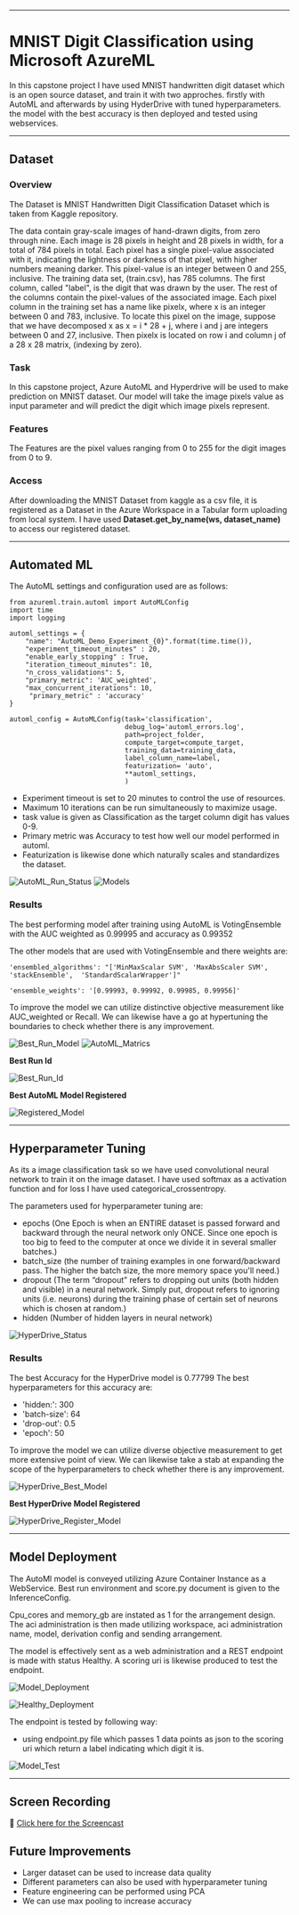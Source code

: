 ***
# MNIST Digit Classification using Microsoft AzureML

In this capstone project I have used MNIST handwritten digit dataset which is an open source dataset, and train it with two approches. firstly with AutoML and afterwards by using HyderDrive with tuned hyperparameters. the model with the best accuracy is then deployed and tested using webservices.

***
## Dataset

### Overview
The Dataset is MNIST Handwritten Digit Classification Dataset which is taken from Kaggle repository.

The data contain gray-scale images of hand-drawn digits, from zero through nine.
Each image is 28 pixels in height and 28 pixels in width, for a total of 784 pixels in total. Each pixel has a single pixel-value associated with it, indicating the lightness or darkness of that pixel, with higher numbers meaning darker. This pixel-value is an integer between 0 and 255, inclusive.
The training data set, (train.csv), has 785 columns. The first column, called "label", is the digit that was drawn by the user. The rest of the columns contain the pixel-values of the associated image.
Each pixel column in the training set has a name like pixelx, where x is an integer between 0 and 783, inclusive. To locate this pixel on the image, suppose that we have decomposed x as x = i * 28 + j, where i and j are integers between 0 and 27, inclusive. Then pixelx is located on row i and column j of a 28 x 28 matrix, (indexing by zero).

### Task
In this capstone project, Azure AutoML and Hyperdrive will be used to make prediction on MNIST dataset. 
Our model will take the image pixels value as input parameter and will predict the digit which image pixels represent.

### Features
The Features are the pixel values ranging from 0 to 255 for the digit images from 0 to 9.

### Access
After downloading the MNIST Dataset from kaggle as a csv file, it is registered as a Dataset in the Azure Workspace in a Tabular form uploading from local system. 
I have used **Dataset.get_by_name(ws, dataset_name)** to access our registered dataset.

***

## Automated ML
The AutoML settings and configuration used are as follows:
```
from azureml.train.automl import AutoMLConfig
import time
import logging

automl_settings = {
    "name": "AutoML_Demo_Experiment_{0}".format(time.time()),
    "experiment_timeout_minutes" : 20,
    "enable_early_stopping" : True,
    "iteration_timeout_minutes": 10,
    "n_cross_validations": 5,
    "primary_metric": 'AUC_weighted',
    "max_concurrent_iterations": 10,
     "primary_metric" : 'accuracy'
}

automl_config = AutoMLConfig(task='classification',
                             debug_log='automl_errors.log',
                             path=project_folder,
                             compute_target=compute_target,
                             training_data=training_data,
                             label_column_name=label,
                             featurization= 'auto',
                             **automl_settings,
                             )
```

- Experiment timeout is set to 20 minutes to control the use of resources.
- Maximum 10 iterations can be run simultaneously to maximize usage.
- task value is given as Classification as the target column digit has values 0-9.
- Primary metric was Accuracy to test how well our model performed in automl.
- Featurization is likewise done which naturally scales and standardizes the dataset.

![AutoML_Run_Status](Images/automl_run_status.PNG)
![Models](Images/Best_run_models.PNG)

### Results
The best performing model after training using AutoML is VotingEnsemble with the AUC weighted as 0.99995 and accuracy as 0.99352

The other models that are used with VotingEnsemble and there weights are:
```
'ensembled_algorithms': "['MinMaxScalar SVM', 'MaxAbsScaler SVM', 'stackEnsemble',  'StandardScalarWrapper']"

'ensemble_weights': '[0.99993, 0.99992, 0.99985, 0.99956]'
```

To improve the model we can utilize distinctive objective measurement like AUC_weighted or Recall. We can likewise have a go at hypertuning the boundaries to check whether there is any improvement.

![Best_Run_Model](Images/best_run_model.PNG)
![AutoML_Matrics](Images/automl_metrics.PNG)

**Best Run Id**

![Best_Run_Id](Images/best_run_id.PNG)

**Best AutoML Model Registered**

![Registered_Model](Images/registered_model.PNG)

***

## Hyperparameter Tuning
As its a image classification task so we have used convolutional neural network to train it on the image dataset. I have used softmax as a activation function and for loss I have used categorical_crossentropy. 

The parameters used for hyperparameter tuning are:
- epochs (One Epoch is when an ENTIRE dataset is passed forward and backward through the neural network only ONCE. Since one epoch is too big to feed to the computer at once we divide it in several smaller batches.)
- batch_size (the number of training examples in one forward/backward pass. The higher the batch size, the more memory space you'll need.)
- dropout (The term “dropout” refers to dropping out units (both hidden and visible) in a neural network. Simply put, dropout refers to ignoring units (i.e. neurons) during the training phase of certain set of neurons which is chosen at random.)
- hidden (Number of hidden layers in neural network)

![HyperDrive_Status](Images/hyperdrive_status_1.PNG)

### Results
The best Accuracy for the HyperDrive model is 0.77799
The best hyperparameters for this accuracy are:
- 'hidden:': 300
- 'batch-size': 64
- 'drop-out': 0.5
- 'epoch': 50

To improve the model we can utilize diverse objective measurement to get more extensive point of view. We can likewise take a stab at expanding the scope of the hyperparameters to check whether there is any improvement.

![HyperDrive_Best_Model](Images/hyperdrive_result.PNG)


**Best HyperDrive Model Registered**

![HyperDrive_Register_Model](Images/hyperdrive_register_model.PNG)

***
## Model Deployment
The AutoMl model is conveyed utilizing Azure Container Instance as a WebService. Best run environment and score.py document is given to the InferenceConfig. 

Cpu_cores and memory_gb are instated as 1 for the arrangement design. The aci administration is then made utilizing workspace, aci administration name, model, derivation config and sending arrangement. 

The model is effectively sent as a web administration and a REST endpoint is made with status Healthy. A scoring uri is likewise produced to test the endpoint.

![Model_Deployment](Images/model_deployment.PNG)

![Healthy_Deployment](Images/service_healthy.PNG)

The endpoint is tested by following way: 
- using endpoint.py file which passes 1 data points as json to the scoring uri which return a label indicating which digit it is.

![Model_Test](Images/model_test.PNG)

***
## Screen Recording
:movie_camera: [Click here for the Screencast](https://drive.google.com/file/d/1Uptc2ubOpj6qtl2ql1KUZOErJKyBZiih/view)

## Future Improvements
- Larger dataset can be used to increase data quality
- Different parameters can also be used with hyperparameter tuning
- Feature engineering can be performed using PCA 
- We can use max pooling to increase accuracy 
